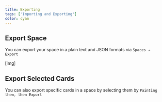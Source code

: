 ```yaml
---
title: Exporting
tags: ['Importing and Exporting']
color: cyan
---
```


## Export Space

You can export your space in a plain text and JSON formats via `Spaces → Export`

[img]

## Export Selected Cards

You can also export specific cards in a space by selecting them by `Painting them, then Export`